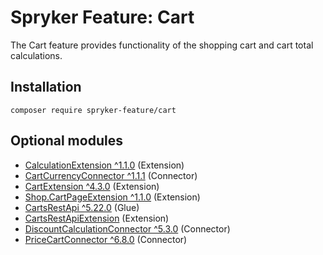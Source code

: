 # Spryker Feature: Cart

The Cart feature provides functionality of the shopping cart and cart total calculations.

## Installation

```
composer require spryker-feature/cart
```

## Optional modules
- [CalculationExtension ^1.1.0](https://github.com/spryker/calculation-extension) (Extension)
- [CartCurrencyConnector ^1.1.1](https://github.com/spryker/cart-currency-connector) (Connector)
- [CartExtension ^4.3.0](https://github.com/spryker/cart-extension) (Extension)
- [Shop.CartPageExtension ^1.1.0](https://github.com/spryker-shop/cart-page-extension) (Extension)
- [CartsRestApi ^5.22.0](https://github.com/spryker/carts-rest-api) (Glue)
- [CartsRestApiExtension](https://github.com/spryker/carts-rest-api-extension) (Extension)
- [DiscountCalculationConnector ^5.3.0](https://github.com/spryker/discount-calculation-connector) (Connector)
- [PriceCartConnector ^6.8.0](https://github.com/spryker/price-cart-connector) (Connector)
